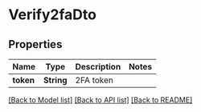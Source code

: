 # Verify2faDto

## Properties

Name | Type | Description | Notes
------------ | ------------- | ------------- | -------------
**token** | **String** | 2FA token | 

[[Back to Model list]](../README.md#documentation-for-models) [[Back to API list]](../README.md#documentation-for-api-endpoints) [[Back to README]](../README.md)


